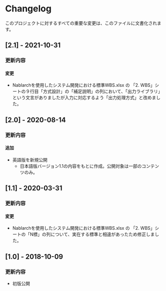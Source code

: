 # Changelog

このプロジェクトに対するすべての重要な変更は、このファイルに文書化されます。

## [2.1] - 2021-10-31
### 更新内容
#### 変更
- Nablarchを使用したシステム開発における標準WBS.xlsx の 「2. WBS」シートの９行目「方式設計」の「補足説明」の列において、「出力ライブラリ」という文言がありましたが入力に対応するよう「出力処理方式」と改めました。


## [2.0] - 2020-08-14
### 更新内容
#### 追加
- 英語版を新規公開
  - 日本語版バージョン1.1の内容をもとに作成。公開対象は一部のコンテンツのみ。


## [1.1] - 2020-03-31
### 更新内容
#### 変更
- Nablarchを使用したシステム開発における標準WBS.xlsx の 「2. WBS」シートの「N標」の列について、実在する標準と相違があったため修正しました。


## [1.0] - 2018-10-09
### 更新内容
- 初版公開
